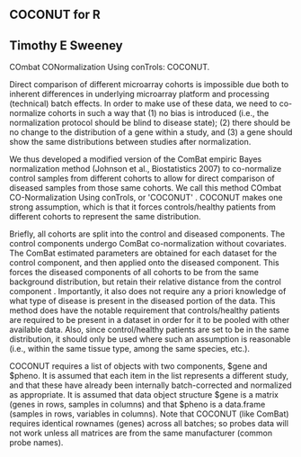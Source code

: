 ## COCONUT for R ##
## Timothy E Sweeney ##

COmbat CONormalization Using conTrols: COCONUT. 

Direct comparison of different microarray cohorts is impossible due both to inherent differences in underlying microarray platform and processing (technical) batch effects. In order to make use of these data, we need to co-normalize cohorts in such a way that (1) no bias is introduced (i.e., the normalization protocol should be blind to disease state); (2) there should be no change to the distribution of a gene within a study, and (3) a gene should show the same distributions between studies after normalization.

We thus developed a modified version of the ComBat empiric Bayes normalization method (Johnson et al., Biostatistics 2007) to co-normalize control samples from different cohorts to allow for direct comparison of diseased samples from those same cohorts. We call this method COmbat CO-Normalization Using conTrols, or 'COCONUT' . COCONUT makes one strong assumption, which is that it forces controls/healthy patients from different cohorts to represent the same distribution.

Briefly, all cohorts are split into the control and diseased components. The control components undergo ComBat co-normalization without covariates. The ComBat estimated parameters are obtained for each dataset for the control component, and then applied onto the diseased component. This forces the diseased components of all cohorts to be from the same background distribution, but retain their relative distance from the control component . Importantly, it also does not require any a priori knowledge of what type of disease is present in the diseased portion of the data. This method does have the notable requirement that controls/healthy patients are required to be present in a dataset in order for it to be pooled with other available data. Also, since control/healthy patients are set to be in the same distribution, it should only be used where such an assumption is reasonable (i.e., within the same tissue type, among the same species, etc.).

COCONUT requires a list of objects with two components, $gene and $pheno. It is assumed that each item in the list represents a different study, and that these have already been internally batch-corrected and normalized as appropriate. It is assumed that data object structure $gene is a matrix (genes in rows, samples in columns) and that $pheno is a data.frame (samples in rows, variables in columns). Note that COCONUT (like ComBat) requires identical rownames (genes) across all batches; so probes data will not work unless all matrices are from the same manufacturer (common probe names).